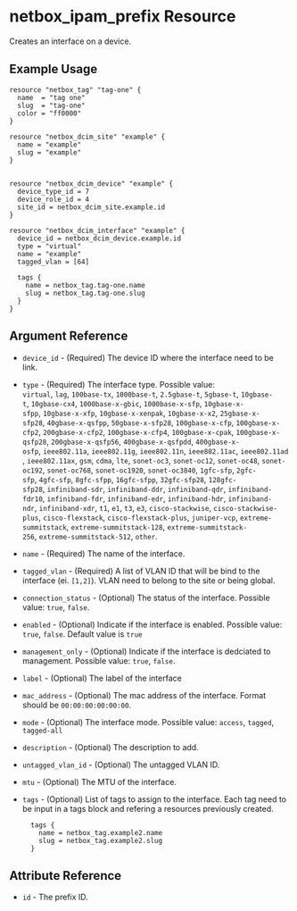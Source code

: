 # netbox_ipam_prefix Resource

Creates an interface on a device.

## Example Usage

```hcl
resource "netbox_tag" "tag-one" {
  name  = "tag one"
  slug  = "tag-one"
  color = "ff0000"
}

resource "netbox_dcim_site" "example" {
  name = "example"
  slug = "example"
}


resource "netbox_dcim_device" "example" {
  device_type_id = 7
  device_role_id = 4
  site_id = netbox_dcim_site.example.id
}

resource "netbox_dcim_interface" "example" {
  device_id = netbox_dcim_device.example.id
  type = "virtual"
  name = "example"
  tagged_vlan = [64]
  
  tags {
    name = netbox_tag.tag-one.name
    slug = netbox_tag.tag-one.slug
  }
}
```

## Argument Reference

* `device_id` - (Required) The device ID where the interface need to be link.

* `type` - (Required) The interface type. Possible value: `virtual`, `lag`, `100base-tx`, `1000base-t`, `2.5gbase-t`, `5gbase-t`, `10gbase-t`, `10gbase-cx4`, `1000base-x-gbic`, `1000base-x-sfp`, `10gbase-x-sfpp`, `10gbase-x-xfp`, `10gbase-x-xenpak`, `10gbase-x-x2`, `25gbase-x-sfp28`, `40gbase-x-qsfpp`, `50gbase-x-sfp28`, `100gbase-x-cfp`, `100gbase-x-cfp2`, `200gbase-x-cfp2`, `100gbase-x-cfp4`, `100gbase-x-cpak`, `100gbase-x-qsfp28`, `200gbase-x-qsfp56`, `400gbase-x-qsfpdd`, `400gbase-x-osfp`, `ieee802.11a`, `ieee802.11g`, `ieee802.11n`, `ieee802.11ac`, `ieee802.11ad`, `ieee802.11ax`, `gsm`, `cdma`, `lte`, `sonet-oc3`, `sonet-oc12`, `sonet-oc48`, `sonet-oc192`, `sonet-oc768`, `sonet-oc1920`, `sonet-oc3840`, `1gfc-sfp`, `2gfc-sfp`, `4gfc-sfp`, `8gfc-sfpp`, `16gfc-sfpp`, `32gfc-sfp28`, `128gfc-sfp28`, `infiniband-sdr`, `infiniband-ddr`, `infiniband-qdr`, `infiniband-fdr10`, `infiniband-fdr`, `infiniband-edr`, `infiniband-hdr`, `infiniband-ndr`, `infiniband-xdr`, `t1`, `e1`, `t3`, `e3`, `cisco-stackwise`, `cisco-stackwise-plus`, `cisco-flexstack`, `cisco-flexstack-plus`, `juniper-vcp`, `extreme-summitstack`, `extreme-summitstack-128`, `extreme-summitstack-256`, `extreme-summitstack-512`, `other`.

* `name` - (Required) The name of the interface.

* `tagged_vlan` - (Required) A list of VLAN ID that will be bind to the interface (ei. `[1,2]`). VLAN need to belong to the site or being global.

* `connection_status` - (Optional) The status of the interface. Possible value: `true`, `false`.

* `enabled` - (Optional) Indicate if the interface is enabled. Possible value: `true`, `false`. Default value is `true`

* `management_only` - (Optional) Indicate if the interface is dedciated to management. Possible value: `true`, `false`.

* `label` - (Optional) The label of the interface

* `mac_address` - (Optional) The mac address of the interface. Format should be `00:00:00:00:00:00`.

* `mode` - (Optional) The interface mode. Possible value: `access`, `tagged`, `tagged-all`

* `description` - (Optional) The description to add.

* `untagged_vlan_id` - (Optional) The untagged VLAN ID.

* `mtu` - (Optional) The MTU of the interface.

* `tags` - (Optional) List of tags to assign to the interface. Each tag need to be input in a tags block and refering a resources previously created.
  ```
    tags {
      name = netbox_tag.example2.name
      slug = netbox_tag.example2.slug
    }
  ```

## Attribute Reference

* `id` - The prefix ID.
